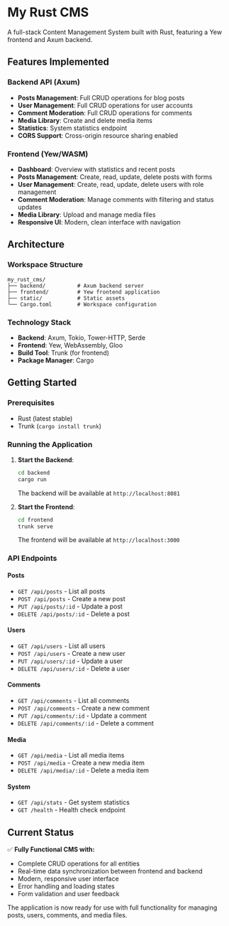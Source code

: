 # My Rust CMS

A full-stack Content Management System built with Rust, featuring a Yew frontend and Axum backend.

## Features Implemented

### Backend API (Axum)
- **Posts Management**: Full CRUD operations for blog posts
- **User Management**: Full CRUD operations for user accounts
- **Comment Moderation**: Full CRUD operations for comments
- **Media Library**: Create and delete media items
- **Statistics**: System statistics endpoint
- **CORS Support**: Cross-origin resource sharing enabled

### Frontend (Yew/WASM)
- **Dashboard**: Overview with statistics and recent posts
- **Posts Management**: Create, read, update, delete posts with forms
- **User Management**: Create, read, update, delete users with role management
- **Comment Moderation**: Manage comments with filtering and status updates
- **Media Library**: Upload and manage media files
- **Responsive UI**: Modern, clean interface with navigation

## Architecture

### Workspace Structure
```
my_rust_cms/
├── backend/          # Axum backend server
├── frontend/         # Yew frontend application
├── static/           # Static assets
└── Cargo.toml        # Workspace configuration
```

### Technology Stack
- **Backend**: Axum, Tokio, Tower-HTTP, Serde
- **Frontend**: Yew, WebAssembly, Gloo
- **Build Tool**: Trunk (for frontend)
- **Package Manager**: Cargo

## Getting Started

### Prerequisites
- Rust (latest stable)
- Trunk (`cargo install trunk`)

### Running the Application

1. **Start the Backend**:
   ```bash
   cd backend
   cargo run
   ```
   The backend will be available at `http://localhost:8081`

2. **Start the Frontend**:
   ```bash
   cd frontend
   trunk serve
   ```
   The frontend will be available at `http://localhost:3000`

### API Endpoints

#### Posts
- `GET /api/posts` - List all posts
- `POST /api/posts` - Create a new post
- `PUT /api/posts/:id` - Update a post
- `DELETE /api/posts/:id` - Delete a post

#### Users
- `GET /api/users` - List all users
- `POST /api/users` - Create a new user
- `PUT /api/users/:id` - Update a user
- `DELETE /api/users/:id` - Delete a user

#### Comments
- `GET /api/comments` - List all comments
- `POST /api/comments` - Create a new comment
- `PUT /api/comments/:id` - Update a comment
- `DELETE /api/comments/:id` - Delete a comment

#### Media
- `GET /api/media` - List all media items
- `POST /api/media` - Create a new media item
- `DELETE /api/media/:id` - Delete a media item

#### System
- `GET /api/stats` - Get system statistics
- `GET /health` - Health check endpoint

## Current Status

✅ **Fully Functional CMS with:**
- Complete CRUD operations for all entities
- Real-time data synchronization between frontend and backend
- Modern, responsive user interface
- Error handling and loading states
- Form validation and user feedback

The application is now ready for use with full functionality for managing posts, users, comments, and media files.
